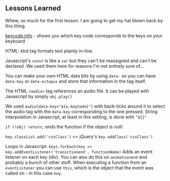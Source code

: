 ## Lessons Learned
Whew, so much for the first lesson. I am going to get my hat blown back by this thing.

[keycode.info](http://www.keycode.info) - shows you which key code corresponds to the keys on your keyboard

HTML: kbd tag formats text plainly in-line.

Javascript's `const` is like a `var` but they can't be reassigned and can't be declared. We used them here for reasons I'm not entirely sure of... 

You can make your own HTML data bits by using `data-` so you can have `data-key` or `data-octopus` and store that information in the tag itself.

The HTML `<audio>` tag references an audio file. It can be played with Javascript by simply `obj.play()`

We used `audio[data-key="${e.keyCode}"]` with back-ticks around it to select the audio tag with the `data-key` corresponding to the one pressed. String interpolation in Javascript, at least in this setting, is done with `"${}"`

`if (!obj) return;` ends the function if the object is null!

`key.classList.add('cssClass')` == jQuery's `key.addClass('cssClass')`

Loops in Javascript:
`keys.forEach(key => key.addEventListener('transitionend', functionName)` Adds an event listener on each key (div). You can also do this on `animationend` and probably a bunch of other stuff. When executing a function from an `eventListener` you can use `this`, which is the object that the event was called on - in this case `key`.